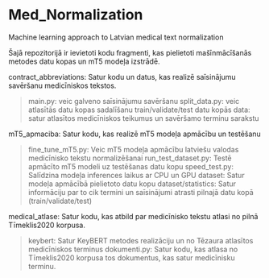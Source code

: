 # Med_Normalization
Machine learning approach to Latvian medical text normalization

Šajā repozitorijā ir ievietoti kodu fragmenti, kas pielietoti mašīnmācīšanās metodes datu kopas un mT5 modeļa izstrādē.

contract_abbreviations:
  Satur kodu un datus, kas realizē saīsinājumu savēršanu medicīniskos tekstos.
  > main.py: veic galveno saīsinājumu savēršanu
  > split_data.py: veic atlasītās datu kopas sadalīšanu train/validate/test datu kopās
  > data: satur atlasītos medicīniskos teikumus un savēršamo terminu sarakstu

mT5_apmaciba:
  Satur kodu, kas realizē mT5 modeļa apmācību un testēšanu
  > fine_tune_mT5.py: Veic mT5 modeļa apmācību latviešu valodas medicīnisko tekstu normalizēšanai
  > run_test_dataset.py: Testē apmācīto mT5 modeli uz testēšanas datu kopu
  > speed_test.py: Salīdzina modeļa inferences laikus ar CPU un GPU
  > dataset: Satur modeļa apmācībā pielietoto datu kopu
  >   dataset/statistics: Satur informāciju par to cik termini un saīsinājumi atrasti pilnajā datu kopā (train/validate/test)

medical_atlase:
  Satur kodu, kas atbild par medicīnisko tekstu atlasi no pilnā Tīmeklis2020 korpusa.
  > keybert: Satur KeyBERT metodes realizāciju un no Tēzaura atlasītos medicīniskos terminus
  > dokumenti.py: Satur kodu, kas atlasa no Tīmeklis2020 korpusa tos dokumentus, kas satur medicīnisku terminu.
